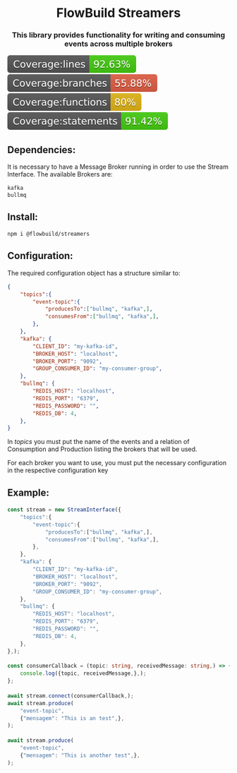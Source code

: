 <h1 align="center" style="border-bottom: none;">FlowBuild Streamers</h1>
<h3 align="center">This library provides functionality for writing and consuming events across multiple brokers</h3>

![Coverage lines](./coverage/badge-lines.svg)
![Coverage branches](./coverage/badge-branches.svg)
![Coverage functions](./coverage/badge-functions.svg)
![Coverage statements](./coverage/badge-statements.svg)

## Dependencies:

It is necessary to have a Message Broker running in order to use the Stream Interface. The available Brokers are:
```
kafka
bullmq
```

## Install:

```bash
npm i @flowbuild/streamers
```

## Configuration:

The required configuration object has a structure similar to:
```json
{
    "topics":{
        "event-topic":{
            "producesTo":["bullmq", "kafka",],
            "consumesFrom":["bullmq", "kafka",],
        },
    },
    "kafka": {
        "CLIENT_ID": "my-kafka-id",
        "BROKER_HOST": "localhost",
        "BROKER_PORT": "9092",
        "GROUP_CONSUMER_ID": "my-consumer-group",
    },
    "bullmq": {
        "REDIS_HOST": "localhost",
        "REDIS_PORT": "6379",
        "REDIS_PASSWORD": "",
        "REDIS_DB": 4,
    },
}
```
In *topics* you must put the name of the events and a relation of Consumption and Production listing the brokers that will be used.

For each broker you want to use, you must put the necessary configuration in the respective configuration key

## Example:

```typescript
const stream = new StreamInterface({
    "topics":{
        "event-topic":{
            "producesTo":["bullmq", "kafka",],
            "consumesFrom":["bullmq", "kafka",],
        },
    },
    "kafka": {
        "CLIENT_ID": "my-kafka-id",
        "BROKER_HOST": "localhost",
        "BROKER_PORT": "9092",
        "GROUP_CONSUMER_ID": "my-consumer-group",
    },
    "bullmq": {
        "REDIS_HOST": "localhost",
        "REDIS_PORT": "6379",
        "REDIS_PASSWORD": "",
        "REDIS_DB": 4,
    },
},);

const consumerCallback = (topic: string, receivedMessage: string,) => {
    console.log({topic, receivedMessage,},);
};

await stream.connect(consumerCallback,);
await stream.produce(
    "event-topic", 
    {"mensagem": "This is an test",},
);

await stream.produce(
    "event-topic", 
    {"mensagem": "This is another test",},
);
```
